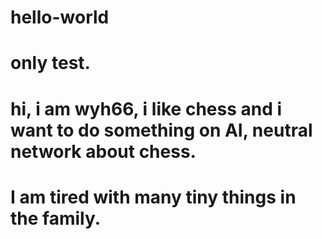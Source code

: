 # hello-world
# only test.
# hi, i am wyh66, i like chess and i want to do something on AI, neutral network about chess.
# I am tired with many tiny things in the family.
